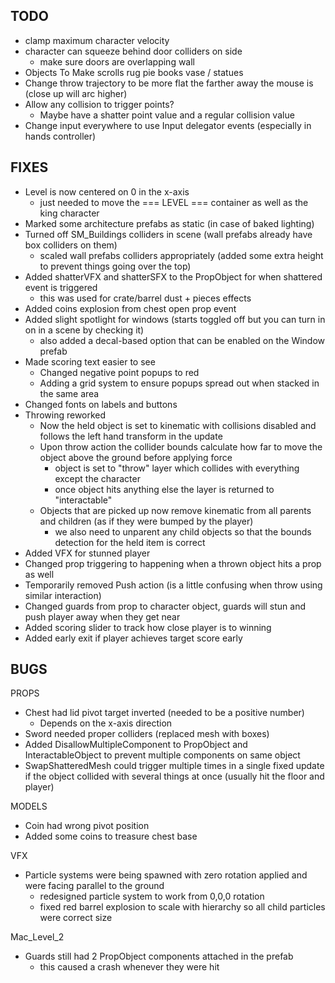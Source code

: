 TODO
----------------
 - clamp maximum character velocity
 - character can squeeze behind door colliders on side
	- make sure doors are overlapping wall
 - Objects To Make
        scrolls
        rug
        pie
        books
		vase / statues    
 - Change throw trajectory to be more flat the farther away the mouse is (close up will arc higher)
 - Allow any collision to trigger points?
	- Maybe have a shatter point value and a regular collision value
 - Change input everywhere to use Input delegator events (especially in hands controller)

FIXES
------------
 - Level is now centered on 0 in the x-axis
	- just needed to move the === LEVEL === container as well as the king character
 - Marked some architecture prefabs as static (in case of baked lighting)
 - Turned off SM_Buildings colliders in scene (wall prefabs already have box colliders on them)
	- scaled wall prefabs colliders appropriately (added some extra height to prevent things going over the top)
 - Added shatterVFX and shatterSFX to the PropObject for when shattered event is triggered
	- this was used for crate/barrel dust + pieces effects
 - Added coins explosion from chest open prop event
 - Added slight spotlight for windows (starts toggled off but you can turn in on in a scene by checking it)
	- also added a decal-based option that can be enabled on the Window prefab
 - Made scoring text easier to see
	- Changed negative point popups to red
	- Adding a grid system to ensure popups spread out when stacked in the same area
 - Changed fonts on labels and buttons
 - Throwing reworked
	- Now the held object is set to kinematic with collisions disabled and follows the left hand transform in the update
	- Upon throw action the collider bounds calculate how far to move the object above the ground before applying force
		- object is set to "throw" layer which collides with everything except the character
		- once object hits anything else the layer is returned to "interactable"
	- Objects that are picked up now remove kinematic from all parents and children (as if they were bumped by the player)
		- we also need to unparent any child objects so that the bounds detection for the held item is correct
- Added VFX for stunned player
- Changed prop triggering to happening when a thrown object hits a prop as well
- Temporarily removed Push action (is a little confusing when throw using similar interaction)
- Changed guards from prop to character object, guards will stun and push player away when they get near
- Added scoring slider to track how close player is to winning
- Added early exit if player achieves target score early

BUGS
------------

PROPS
 - Chest had lid pivot target inverted (needed to be a positive number)
	- Depends on the x-axis direction
 - Sword needed proper colliders (replaced mesh with boxes)
 - Added DisallowMultipleComponent to PropObject and InteractableObject to prevent multiple components on same object
 - SwapShatteredMesh could trigger multiple times in a single fixed update if the object collided with several things at once (usually hit the floor and player)
 
MODELS
 - Coin had wrong pivot position
 - Added some coins to treasure chest base

VFX
 - Particle systems were being spawned with zero rotation applied and were facing parallel to the ground
	- redesigned particle system to work from 0,0,0 rotation
	- fixed red barrel explosion to scale with hierarchy so all child particles were correct size

Mac_Level_2
 - Guards still had 2 PropObject components attached in the prefab
	- this caused a crash whenever they were hit